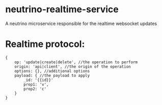 # neutrino-realtime-service
A neutrino microservice responsible for the realtime websocket updates 

# Realtime protocol:

```
{
    op: 'update|create|delete', //the operation to perform
    origin: 'api|client', //the origin of the operation
    options: {}, //additional options
    payload: { //the payload to apply
        _id: '{{id}}'
        prop1: 'v',
        prop2: 'c'
    }
}
``` 